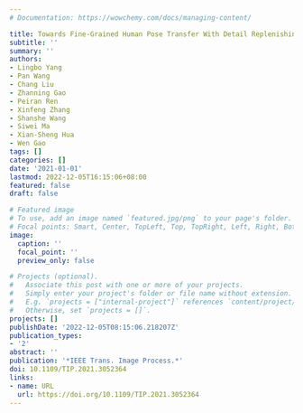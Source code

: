 ```yaml
---
# Documentation: https://wowchemy.com/docs/managing-content/

title: Towards Fine-Grained Human Pose Transfer With Detail Replenishing Network
subtitle: ''
summary: ''
authors:
- Lingbo Yang
- Pan Wang
- Chang Liu
- Zhanning Gao
- Peiran Ren
- Xinfeng Zhang
- Shanshe Wang
- Siwei Ma
- Xian-Sheng Hua
- Wen Gao
tags: []
categories: []
date: '2021-01-01'
lastmod: 2022-12-05T16:15:06+08:00
featured: false
draft: false

# Featured image
# To use, add an image named `featured.jpg/png` to your page's folder.
# Focal points: Smart, Center, TopLeft, Top, TopRight, Left, Right, BottomLeft, Bottom, BottomRight.
image:
  caption: ''
  focal_point: ''
  preview_only: false

# Projects (optional).
#   Associate this post with one or more of your projects.
#   Simply enter your project's folder or file name without extension.
#   E.g. `projects = ["internal-project"]` references `content/project/deep-learning/index.md`.
#   Otherwise, set `projects = []`.
projects: []
publishDate: '2022-12-05T08:15:06.218207Z'
publication_types:
- '2'
abstract: ''
publication: '*IEEE Trans. Image Process.*'
doi: 10.1109/TIP.2021.3052364
links:
- name: URL
  url: https://doi.org/10.1109/TIP.2021.3052364
---
```

